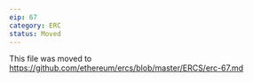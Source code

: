 ```yaml
---
eip: 67
category: ERC
status: Moved
---
```


This file was moved to https://github.com/ethereum/ercs/blob/master/ERCS/erc-67.md
